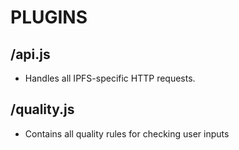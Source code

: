 # PLUGINS

## /api.js

- Handles all IPFS-specific HTTP requests.

## /quality.js

- Contains all quality rules for checking user inputs
